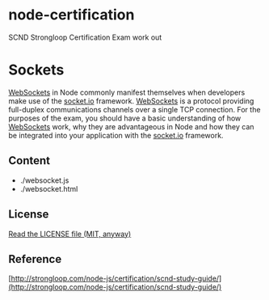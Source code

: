 node-certification
==================

SCND Strongloop Certification Exam work out

# Sockets

[WebSockets](http://strongloop.com/strongblog/real-time-engines-in-node-js/) in Node commonly manifest themselves when developers make use of the [socket.io](http://socket.io) framework.
[WebSockets](http://strongloop.com/strongblog/real-time-engines-in-node-js/) is a protocol providing full-duplex communications channels over a single TCP connection. 
For the purposes of the exam, you should have a basic understanding of how [WebSockets](http://strongloop.com/strongblog/real-time-engines-in-node-js/) work, why they are advantageous in Node and how they can be integrated into your application with the [socket.io](http://socket.io) framework.

## Content

* ./websocket.js
* ./websocket.html

## License
[Read the LICENSE file (MIT, anyway)](../../LICENSE)

## Reference
[http://strongloop.com/node-js/certification/scnd-study-guide/](http://strongloop.com/node-js/certification/scnd-study-guide/)

